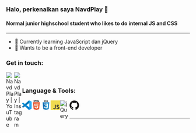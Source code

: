 ### Halo, perkenalkan saya NavdPlay 👋
#### Normal junior highschool student who likes to do internal JS and CSS
---
- 🌱 Currently learning JavaScript dan jQuery
- 👀 Wants to be a front-end developer

### Get in touch:

[<img align="left" alt="NavdPlay | YouTube" width="22px" src="https://cdn.jsdelivr.net/npm/simple-icons@v3/icons/youtube.svg" />][youtube]
[<img align="left" alt="NavdPlay | Instagram" width="22px" src="https://cdn.jsdelivr.net/npm/simple-icons@v3/icons/instagram.svg" />][instagram]

<br />

### Language & Tools:

<img align="left" alt="Visual Studio Code" width="26px" src="https://raw.githubusercontent.com/github/explore/80688e429a7d4ef2fca1e82350fe8e3517d3494d/topics/visual-studio-code/visual-studio-code.png" />
<img align="left" alt="HTML5" width="26px" src="https://raw.githubusercontent.com/github/explore/80688e429a7d4ef2fca1e82350fe8e3517d3494d/topics/html/html.png" />
<img align="left" alt="CSS3" width="26px" src="https://raw.githubusercontent.com/github/explore/80688e429a7d4ef2fca1e82350fe8e3517d3494d/topics/css/css.png" />
<img align="left" alt="JavaScript" width="26px" src="https://raw.githubusercontent.com/github/explore/80688e429a7d4ef2fca1e82350fe8e3517d3494d/topics/javascript/javascript.png" />
<img align="left" alt="jQuery" width="26px" src="https://www.shareicon.net/data/256x256/2016/07/14/606948_black_1024x1024.png" />
<img align="left" alt="GitHub" width="26px" src="https://raw.githubusercontent.com/github/explore/78df643247d429f6cc873026c0622819ad797942/topics/github/github.png" />

<br />
<br />

---
[youtube]: https://www.youtube.com/channel/UCgwESuPZOdWqw7Rz2L65t_g
[instagram]: https://instagram.com/NavdPlay
